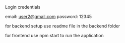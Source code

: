Login credentials 

email: user2@gmail.com
password: 12345


for backend setup use readme file in the backend folder 

for frontend use npm start to run the application